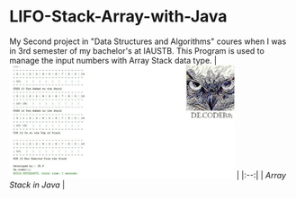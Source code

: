 # LIFO-Stack-Array-with-Java

My Second project in "Data Structures and Algorithms" coures when I was in 3rd semester of my bachelor's at IAUSTB.
This Program is used to manage the input numbers with Array Stack data type.
| <img src="out.jpg" alt="BookStore with Linked List" width="400"/> | 
|:--:| 
| *Array Stack in Java* |

